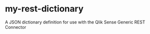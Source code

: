 # my-rest-dictionary
A JSON dictionary definition for use with the Qlik Sense Generic REST Connector
